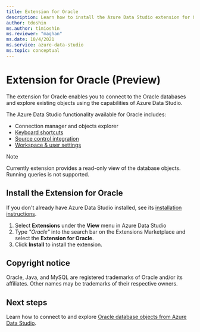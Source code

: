 ```yaml
---
title: Extension for Oracle
description: Learn how to install the Azure Data Studio extension for Oracle, which enables you to connect to Oracle databases.
author: tdoshin
ms.author: timioshin
ms.reviewer: "maghan"
ms.date: 10/4/2021
ms.service: azure-data-studio
ms.topic: conceptual
---
```


# Extension for Oracle (Preview)

The extension for Oracle enables you to connect to the Oracle databases and explore existing objects using the capabilities of Azure Data Studio.

The Azure Data Studio functionality available for Oracle includes:

- Connection manager and objects explorer
- [Keyboard shortcuts](../keyboard-shortcuts.md)
- [Source control integration](../source-control.md)
- [Workspace & user settings](../settings.md)

> [!NOTE]
> Currently extension provides a read-only view of the database objects. Running queries is not supported.

## Install the Extension for Oracle

If you don't already have Azure Data Studio installed, see its [installation instructions](../download-azure-data-studio.md).

1. Select **Extensions** under the **View** menu in Azure Data Studio
2. Type _"Oracle"_ into the search bar on the Extensions Marketplace and select the **Extension for Oracle**.
3. Click **Install** to install the extension.

## Copyright notice

Oracle, Java, and MySQL are registered trademarks of Oracle and/or its affiliates. Other names may be trademarks of their respective owners.

## Next steps

Learn how to connect to and explore [Oracle database objects from Azure Data Studio](../quickstart-oracle.md).
